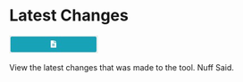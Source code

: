 # Latest Changes

![Latest Changes Button](../images/latestChanges.jpg)

View the latest changes that was made to the tool.  Nuff Said.

